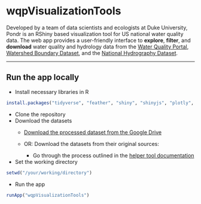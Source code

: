 # wqpVisualizationTools

Developed by a team of data scientists and ecologists at Duke University, Pondr is an RShiny based visualization tool for US national water quality data. The web app provides a user-friendly interface to **explore**, **filter**, and **download** water quality and hydrology data from the [Water Quality Portal](https://www.waterqualitydata.us), [Watershed Boundary Dataset](https://www.usgs.gov/core-science-systems/ngp/national-hydrography/watershed-boundary-dataset), and the [National Hydrography Dataset](https://www.usgs.gov/core-science-systems/ngp/national-hydrography).

---
<!-- ## Motivation and target user groups
WQP_VizTool was first created with the intention to assist ecologists in assessing data coverage on a national scale. Areas with well-covered data, both temporally and spatially, can be identified as of potential interest to be studied. Analysis of data coverage is also crucial for validating the satellite remote sensing data, which is useful for estimating water quality metrics in areas without field measurements. The VizTool also see potential uses by riverkeepers, government officials, fishery managers and the general public.

## Databases used in this visualization tool
Data used in WQP-VizTool are chemical and physical measurements held in publicly accessible government databases. Three databases are used as main sources: the [Water Quality Portal (WQP)](https://www.waterqualitydata.us/); the [National Hydrography Dataset (NHD)](https://www.usgs.gov/core-science-systems/ngp/national-hydrography/national-hydrography-dataset?qt-science_support_page_related_con=0#qt-science_support_page_related_con); and the [Watershed Boundary Dataset (WBD)](https://www.usgs.gov/core-science-systems/ngp/national-hydrography/watershed-boundary-dataset?qt-science_support_page_related_con=4#qt-science_support_page_related_con).

[WQP](https://www.waterqualitydata.us/) has 265 million results from over 2.2 million locations collected by hundreds of government and non-government agencies. Harmonized data for total suspended solids (tss), chlorophyll-a (chl-a), dissolved organic carbon (doc), water turpidity (secchi) and site locations were included in WQP_VizTool. [WBD dataset](https://www.usgs.gov/core-science-systems/ngp/national-hydrography/watershed-boundary-dataset?qt-science_support_page_related_con=4#qt-science_support_page_related_con) contains spatial data of multipolygons describing watershed boundaries at all HUC levels. In [NHD dataset](https://www.usgs.gov/core-science-systems/ngp/national-hydrography/national-hydrography-dataset?qt-science_support_page_related_con=0#qt-science_support_page_related_con), spatial data describing flowlines is extensively used, as well as the numerical flowline attributes, from which the upstream catchment area data were extracted to construct the coverage plots.

### Harmonized Data
Harmonized WQP data is used in this visualization tool as default, which is comprised of total suspended solids (tss), chlorophyll-a (chl-a), dissolved organic carbon (doc), water turpidity (secchi). These data are included for their detectablity by remote sensing satellites.
**What is harmonization?**
Harmonization is the process of bringing together data of varying file formats, naming conventions, and columns, and transforming it into one cohesive data set. Especially in the case of WQP data, harmonization includes merging measurements of the same constituent coming from different agencies and institutions, converting the different systems of unit, changing the column names, and unifying the location data of the sampling sites with the measurements.

For the script of harmonization, please see [code]().  -->

## Run the app locally
- Install necessary libraries in R
```R
install.packages("tidyverse", "feather", "shiny", "shinyjs", "plotly", "leaflet", "sf", "shinycssloaders", "shinybusy", "shinyalert", "DBI", "RSQLite")
```
- Clone the repository
- Download the datasets
    - [Download the processed dataset from the Google Drive]()

    - OR: Download the datasets from their original sources:
        - Go through the process outlined in the [helper tool documentation](docs/HELPERTOOLS.md)
- Set the working directory
```R
setwd("/your/working/directory")
```
- Run the app
```R
runApp("wqpVisualizationTools")
```
<!-- ## What to do if you want to switch to datasets of your choice?
how to harmonize the data and switch the column names
### What to do to add water quality parameters

---
## What to do to add plots and graphs of your own design in the visualization process?
Add tabs?

---
## Contact information for the programmer
## Known bugs and  -->
<!-- ## Credits and acknowledgments
`cite the proposal`
`give the names for the team` -->
